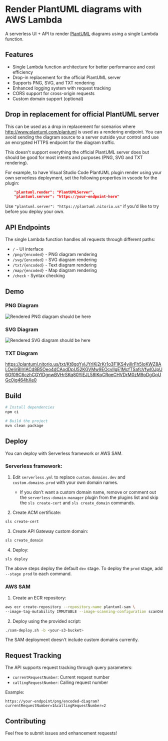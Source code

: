 # Render PlantUML diagrams with AWS Lambda

A serverless UI + API to render [PlantUML](http://plantuml.com) diagrams using a single Lambda function.

## Features

- Single Lambda function architecture for better performance and cost efficiency
- Drop-in replacement for the official PlantUML server
- Supports PNG, SVG, and TXT rendering
- Enhanced logging system with request tracking
- CORS support for cross-origin requests
- Custom domain support (optional)

## Drop in replacement for official PlantUML server

This can be used as a drop in replacement for scenarios
where http://www.plantuml.com/plantuml is used as a rendering endpoint. You can avoid sending the diagram source to a server outside your control and use an encrypted HTTPS endpoint for the diagram traffic.

This doesn't support everything the official PlantUML server does but should be good for most intents and purposes (PNG, SVG and TXT rendering).

For example, to have Visual Studio Code PlantUML plugin render using your own serverless deployment, set the following properties in vscode for the plugin: 

```json
    "plantuml.render": "PlantUMLServer",
    "plantuml.server": "https://your-endpoint-here"
```

Use `"plantuml.server": "https://plantuml.nitorio.us"` if you'd like to try before you deploy your own.

## API Endpoints

The single Lambda function handles all requests through different paths:

- `/` - UI interface
- `/png/{encoded}` - PNG diagram rendering
- `/svg/{encoded}` - SVG diagram rendering
- `/txt/{encoded}` - Text diagram rendering
- `/map/{encoded}` - Map diagram rendering
- `/check` - Syntax checking

## Demo

### PNG Diagram

![Rendered PNG diagram should be here](https://plantuml.nitorio.us/png/Kt8goYylJYrIKj2rKr1o3F1KS4yiIIrFh5IoKWZ8ALOeIirBIIrIACd8B5Oeo4dCAodDpU52KGVMw9EOcvIIgE1McfTSafcVfwI0JpU6Of09C6czhCGYlDgnwBVHrSKq80YiEJL58IKpCRqeCHVDrM0zM9oDgGqUGc0jg464hXe0)

### SVG Diagram 

![Rendered SVG diagram should be here](https://plantuml.nitorio.us/svg/Kt8goYylJYrIKj2rKr1o3F1KS4yiIIrFh5IoKWZ8ALOeIirBIIrIACd8B5Oeo4dCAodDpU52KGVMw9EOcvIIgE1McfTSafcVfwI0JpU6Of09C6czhCGYlDgnwBVHrSKq80YiEJL58IKpCRqeCHVDrM0zM9oDgGqUGc0jg464hXe0)

### TXT Diagram

https://plantuml.nitorio.us/txt/Kt8goYylJYrIKj2rKr1o3F1KS4yiIIrFh5IoKWZ8ALOeIirBIIrIACd8B5Oeo4dCAodDpU52KGVMw9EOcvIIgE1McfTSafcVfwI0JpU6Of09C6czhCGYlDgnwBVHrSKq80YiEJL58IKpCRqeCHVDrM0zM9oDgGqUGc0jg464hXe0

## Build

```bash
# Install dependencies
npm ci

# Build the project
mvn clean package
```

## Deploy

You can deploy with Serverless framework or AWS SAM.

### Serverless framework:

1. Edit `serverless.yml` to replace `custom.domains.dev` and `custom.domains.prod` with your own domain names.
   - If you don't want a custom domain name, remove or comment out the `serverless-domain-manager` plugin from the plugins list and skip the `sls create-cert` and `sls create_domain` commands.

2. Create ACM certificate:
```bash
sls create-cert
```

3. Create API Gateway custom domain:
```bash
sls create_domain
```

4. Deploy:
```bash
sls deploy
```

The above steps deploy the default `dev` stage. To deploy the `prod` stage, add `--stage prod` to each command.

### AWS SAM

1. Create an ECR repository:
```bash
aws ecr create-repository --repository-name plantuml-sam \
--image-tag-mutability IMMUTABLE --image-scanning-configuration scanOnPush=true
```

2. Deploy using the provided script:
```bash
./sam-deploy.sh -b <your-s3-bucket>
```

The SAM deployment doesn't include custom domains currently.

## Request Tracking

The API supports request tracking through query parameters:
- `currentRequestNumber`: Current request number
- `callingRequestNumber`: Calling request number

Example:
```
https://your-endpoint/png/encoded-diagram?currentRequestNumber=1&callingRequestNumber=2
```

## Contributing

Feel free to submit issues and enhancement requests!
